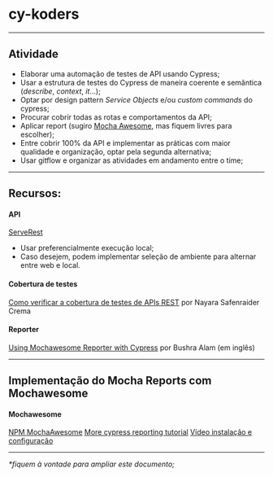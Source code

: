 # cy-koders
___________________________

## Atividade 

- Elaborar uma automação de testes de API usando Cypress;
- Usar a estrutura de testes do Cypress de maneira coerente e semântica (_describe_, _context_, _it_...);
- Optar por design pattern _Service Objects_ e/ou _custom commands_ do cypress;
- Procurar cobrir todas as rotas e comportamentos da API;
- Aplicar report (sugiro [Mocha Awesome](https://www.npmjs.com/package/mochawesome), mas fiquem livres para escolher);
- Entre cobrir 100% da API e implementar as práticas com maior qualidade e organização, optar pela segunda alternativa;
- Usar gitflow e organizar as atividades em andamento entre o time;

___________________________
## Recursos:

#### API
[ServeRest](https://serverest.dev/#/)
- Usar preferencialmente execução local;
- Caso desejem, podem implementar seleção de ambiente para alternar entre web e local.

#### Cobertura de testes
[Como verificar a cobertura de testes de APIs REST](https://medium.com/revista-dtar/como-verificar-a-cobertura-de-testes-da-api-rest-9e2f745564b)
por Nayara Safenraider Crema
 
 #### Reporter
[Using Mochawesome Reporter with Cypress](https://dev.to/bushraalam/using-mochawesome-reporter-with-cypress-54pf)
por Bushra Alam (em inglês)

___________________________
## Implementação do Mocha Reports com Mochawesome 

#### Mochawesome 
[NPM MochaAwesome](https://www.npmjs.com/package/mochawesome)
[More cypress reporting tutorial](https://docs.cypress.io/guides/tooling/reporters#Custom-reporter)
[Vídeo instalação e configuração](https://www.youtube.com/watch?v=01ftaohnMj0)



___________________________

_*fiquem à vontade para ampliar este documento;_